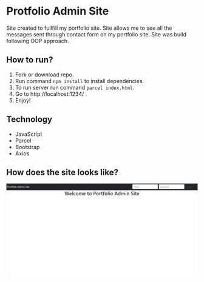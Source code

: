 # Protfolio Admin Site
Site created to fullfill my portfolio site. 
Site allows me to see all the messages sent through contact form on my portfolio site.
Site was build following OOP approach. 

## How to run?

1. Fork or download repo.
2. Run command `npm install` to install dependencies.
3. To run server run command `parcel index.html`.
4. Go to http://localhost:1234/ .
5. Enjoy!

## Technology
- JavaScript
- Parcel
- Bootstrap 
- Axios

## How does the site looks like?
![Portfolio](./assets/Website.png)